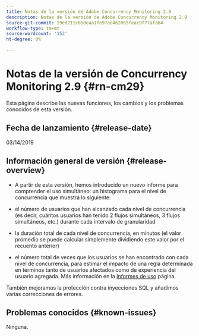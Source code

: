 ```yaml
---
title: Notas de la versión de Adobe Concurrency Monitoring 2.9
description: Notas de la versión de Adobe Concurrency Monitoring 2.9
source-git-commit: 19ed211c65deaa1fe97ae462065feac9f77afa64
workflow-type: tm+mt
source-wordcount: '153'
ht-degree: 0%

---
```



# Notas de la versión de Concurrency Monitoring 2.9 {#rn-cm29}

Esta página describe las nuevas funciones, los cambios y los problemas conocidos de esta versión.

## Fecha de lanzamiento {#release-date}

03/14/2019


## Información general de versión {#release-overview}

* A partir de esta versión, hemos introducido un nuevo informe para comprender el uso simultáneo: un histograma para el nivel de concurrencia que muestra lo siguiente:

* el número de usuarios que han alcanzado cada nivel de concurrencia (es decir, cuántos usuarios han tenido 2 flujos simultáneos, 3 flujos simultáneos, etc.) durante cada intervalo de granularidad
* la duración total de cada nivel de concurrencia, en minutos (el valor promedio se puede calcular simplemente dividiendo este valor por el recuento anterior)
* el número total de veces que los usuarios se han encontrado con cada nivel de concurrencia, para estimar el impacto de una regla determinada en términos tanto de usuarios afectados como de experiencia del usuario agregada. Más información en la [Informes de uso](/help/concurrency-monitoring/cm-usage-reports.md) página.

También mejoramos la protección contra inyecciones SQL y añadimos varias correcciones de errores.

## Problemas conocidos {#known-issues}

Ninguna.
